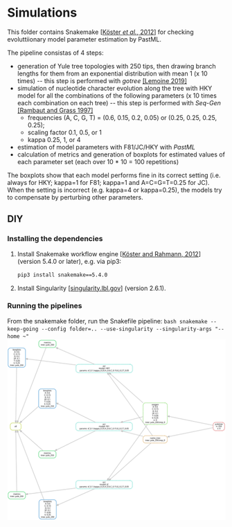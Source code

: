 # Simulations

This folder contains Snakemake [[Köster *et al.*, 2012](https://doi.org/10.1093/bioinformatics/bts480)] 
for checking evoluttiionary model parameter estimation by PastML.

The pipeline consistas of 4 steps:

* generation of Yule tree topologies with 250 tips, then drawing branch lengths for them from an exponential distribution with mean 1 (x 10 times) -- this step is performed with _gotree_ [[Lemoine 2019]](https://github.com/fredericlemoine/gotree)    
* simulation of nucleotide character evolution along the tree with HKY model for all the combinations of the following parameters (x 10 times each combination on each tree) -- this step is performed with _Seq-Gen_ [[Rambaut and Grass 1997]](https://doi.org/10.1093/bioinformatics/13.3.235)
    * frequencies (A, C, G, T) = (0.6, 0.15, 0.2, 0.05) or (0.25, 0.25, 0.25, 0.25);
    * scaling factor 0.1, 0.5, or 1
    * kappa 0.25, 1, or 4
* estimation of model parameters with F81/JC/HKY with _PastML_
* calculation of  metrics and generation of boxplots for estimated values of each parameter set (each over 10 * 10 = 100 repetitions)

The boxplots show that each model performs fine in its correct setting (i.e. always for HKY; kappa=1 for F81; kappa=1 and A=C=G=T=0.25 for JC). 
When the setting is incorrect (e.g. kappa=4 or kappa=0.25), the models try to compensate by perturbing other parameters.


## DIY

### Installing the dependencies
1. Install Snakemake workflow engine [[Köster and Rahmann, 2012](https://academic.oup.com/bioinformatics/article/28/19/2520/290322)] (version 5.4.0 or later), e.g. via pip3:
    ```bash
    pip3 install snakemake==5.4.0
    ```
2. Install Singularity [[singularity.lbl.gov](https://singularity.lbl.gov/)] (version 2.6.1).

### Running the pipelines

From the snakemake folder, run the Snakefile pipeline:
    ```bash
    snakemake --keep-going --config folder=.. --use-singularity --singularity-args "--home ~"
    ```
    ![pipeline](snakemake/pipeline.svg)